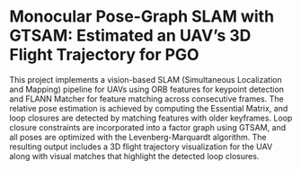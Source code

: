 # Monocular Pose-Graph SLAM with GTSAM: Estimated an UAV’s 3D Flight Trajectory for PGO
This project implements a vision-based SLAM (Simultaneous Localization and Mapping) pipeline for UAVs using ORB features for keypoint detection and FLANN Matcher for feature matching across consecutive frames. The relative pose estimation is achieved by computing the Essential Matrix, and loop closures are detected by matching features with older keyframes. Loop closure constraints are incorporated into a factor graph using GTSAM, and all poses are optimized with the Levenberg-Marquardt algorithm. The resulting output includes a 3D flight trajectory visualization for the UAV along with visual matches that highlight the detected loop closures.
